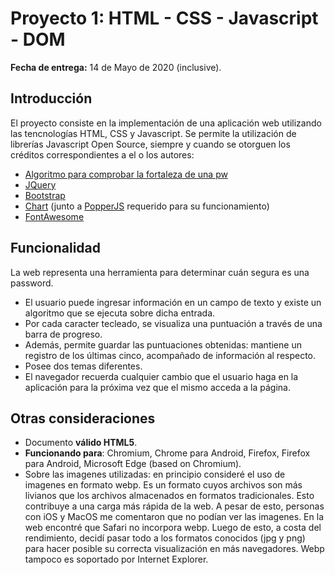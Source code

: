 # Proyecto 1:  HTML - CSS - Javascript - DOM

**Fecha de entrega:** 14 de Mayo de 2020 (inclusive).

## **Introducción**

El proyecto consiste en la implementación de una aplicación web utilizando las tencnologías HTML, CSS y Javascript. Se permite la utilización de librerías Javascript Open Source, siempre y cuando se otorguen los créditos correspondientes a el o los autores:
* [Algoritmo para comprobar la fortaleza de una pw](http://www.passwordmeter.com/)
* [JQuery](https://jquery.com/)
* [Bootstrap](https://getbootstrap.com/)
* [Chart](https://www.chartjs.org/) (junto a [PopperJS](https://popper.js.org/) requerido para su funcionamiento)
* [FontAwesome](https://fontawesome.com/)

## **Funcionalidad**

La web representa una herramienta para determinar cuán segura es una password. 

* El usuario puede ingresar información en un campo de texto y existe un algoritmo que se ejecuta sobre dicha entrada. 
* Por cada caracter tecleado, se visualiza una puntuación a través de una barra de progreso. 
* Además, permite guardar las puntuaciones obtenidas: mantiene un registro de los últimas cinco, acompañado de información al respecto.
* Posee dos temas diferentes.
* El navegador recuerda cualquier cambio que el usuario haga en la aplicación para la próxima vez que el mismo acceda a la página.

## **Otras consideraciones**

* Documento **válido HTML5**. 
* **Funcionando para**: Chromium, Chrome para Android, Firefox, Firefox para Android, Microsoft Edge (based on Chromium).
* Sobre las imagenes utilizadas: en principio consideré el uso de imagenes en formato webp. Es un formato cuyos archivos son más livianos que los archivos almacenados en formatos tradicionales. Esto contribuye a una carga más rápida de la web. A pesar de esto, personas con iOS y MacOS me comentaron que no podían ver las imagenes. En la web encontré que Safari no incorpora webp. Luego de esto, a costa del rendimiento, decidí pasar todo a los formatos conocidos (jpg y png) para hacer posible su correcta visualización en más navegadores. Webp tampoco es soportado por Internet Explorer.